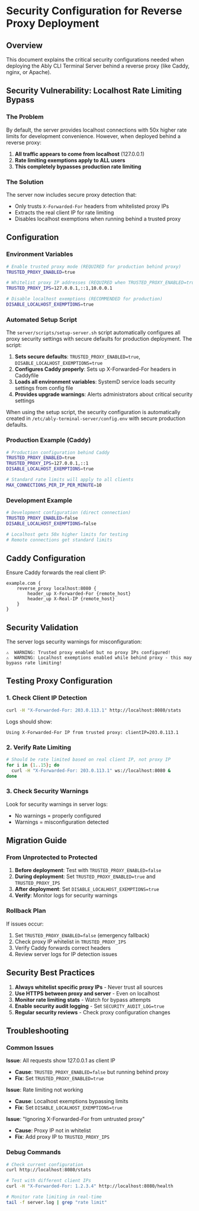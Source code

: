 # Security Configuration for Reverse Proxy Deployment

## Overview

This document explains the critical security configurations needed when deploying the Ably CLI Terminal Server behind a reverse proxy (like Caddy, nginx, or Apache).

## Security Vulnerability: Localhost Rate Limiting Bypass

### The Problem

By default, the server provides localhost connections with 50x higher rate limits for development convenience. However, when deployed behind a reverse proxy:

1. **All traffic appears to come from localhost** (127.0.0.1) 
2. **Rate limiting exemptions apply to ALL users**
3. **This completely bypasses production rate limiting**

### The Solution

The server now includes secure proxy detection that:

- Only trusts `X-Forwarded-For` headers from whitelisted proxy IPs
- Extracts the real client IP for rate limiting
- Disables localhost exemptions when running behind a trusted proxy

## Configuration

### Environment Variables

```bash
# Enable trusted proxy mode (REQUIRED for production behind proxy)
TRUSTED_PROXY_ENABLED=true

# Whitelist proxy IP addresses (REQUIRED when TRUSTED_PROXY_ENABLED=true)
TRUSTED_PROXY_IPS=127.0.0.1,::1,10.0.0.1

# Disable localhost exemptions (RECOMMENDED for production)
DISABLE_LOCALHOST_EXEMPTIONS=true
```

### Automated Setup Script

The `server/scripts/setup-server.sh` script automatically configures all proxy security settings with secure defaults for production deployment. The script:

1. **Sets secure defaults**: `TRUSTED_PROXY_ENABLED=true`, `DISABLE_LOCALHOST_EXEMPTIONS=true`
2. **Configures Caddy properly**: Sets up X-Forwarded-For headers in Caddyfile
3. **Loads all environment variables**: SystemD service loads security settings from config file
4. **Provides upgrade warnings**: Alerts administrators about critical security settings

When using the setup script, the security configuration is automatically created in `/etc/ably-terminal-server/config.env` with secure production defaults.

### Production Example (Caddy)

```bash
# Production configuration behind Caddy
TRUSTED_PROXY_ENABLED=true
TRUSTED_PROXY_IPS=127.0.0.1,::1
DISABLE_LOCALHOST_EXEMPTIONS=true

# Standard rate limits will apply to all clients
MAX_CONNECTIONS_PER_IP_PER_MINUTE=10
```

### Development Example

```bash
# Development configuration (direct connection)
TRUSTED_PROXY_ENABLED=false
DISABLE_LOCALHOST_EXEMPTIONS=false

# Localhost gets 50x higher limits for testing
# Remote connections get standard limits
```

## Caddy Configuration

Ensure Caddy forwards the real client IP:

```caddy
example.com {
    reverse_proxy localhost:8080 {
        header_up X-Forwarded-For {remote_host}
        header_up X-Real-IP {remote_host}
    }
}
```

## Security Validation

The server logs security warnings for misconfiguration:

```
⚠️  WARNING: Trusted proxy enabled but no proxy IPs configured!
⚠️  WARNING: Localhost exemptions enabled while behind proxy - this may bypass rate limiting!
```

## Testing Proxy Configuration

### 1. Check Client IP Detection

```bash
curl -H "X-Forwarded-For: 203.0.113.1" http://localhost:8080/stats
```

Logs should show:
```
Using X-Forwarded-For IP from trusted proxy: clientIP=203.0.113.1
```

### 2. Verify Rate Limiting

```bash
# Should be rate limited based on real client IP, not proxy IP
for i in {1..15}; do
  curl -H "X-Forwarded-For: 203.0.113.1" ws://localhost:8080 &
done
```

### 3. Check Security Warnings

Look for security warnings in server logs:
- No warnings = properly configured
- Warnings = misconfiguration detected

## Migration Guide

### From Unprotected to Protected

1. **Before deployment**: Test with `TRUSTED_PROXY_ENABLED=false`
2. **During deployment**: Set `TRUSTED_PROXY_ENABLED=true` and `TRUSTED_PROXY_IPS`
3. **After deployment**: Set `DISABLE_LOCALHOST_EXEMPTIONS=true`
4. **Verify**: Monitor logs for security warnings

### Rollback Plan

If issues occur:

1. Set `TRUSTED_PROXY_ENABLED=false` (emergency fallback)
2. Check proxy IP whitelist in `TRUSTED_PROXY_IPS`
3. Verify Caddy forwards correct headers
4. Review server logs for IP detection issues

## Security Best Practices

1. **Always whitelist specific proxy IPs** - Never trust all sources
2. **Use HTTPS between proxy and server** - Even on localhost
3. **Monitor rate limiting stats** - Watch for bypass attempts
4. **Enable security audit logging** - Set `SECURITY_AUDIT_LOG=true`
5. **Regular security reviews** - Check proxy configuration changes

## Troubleshooting

### Common Issues

**Issue**: All requests show 127.0.0.1 as client IP
- **Cause**: `TRUSTED_PROXY_ENABLED=false` but running behind proxy
- **Fix**: Set `TRUSTED_PROXY_ENABLED=true`

**Issue**: Rate limiting not working
- **Cause**: Localhost exemptions bypassing limits
- **Fix**: Set `DISABLE_LOCALHOST_EXEMPTIONS=true`

**Issue**: "Ignoring X-Forwarded-For from untrusted proxy"
- **Cause**: Proxy IP not in whitelist
- **Fix**: Add proxy IP to `TRUSTED_PROXY_IPS`

### Debug Commands

```bash
# Check current configuration
curl http://localhost:8080/stats

# Test with different client IPs
curl -H "X-Forwarded-For: 1.2.3.4" http://localhost:8080/health

# Monitor rate limiting in real-time
tail -f server.log | grep "rate limit"
``` 